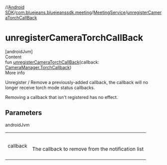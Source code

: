 //[Android SDK](../../../index.md)/[com.bluejeans.bluejeanssdk.meeting](../index.md)/[MeetingService](index.md)/[unregisterCameraTorchCallBack](unregister-camera-torch-call-back.md)



# unregisterCameraTorchCallBack  
[androidJvm]  
Content  
fun [unregisterCameraTorchCallBack](unregister-camera-torch-call-back.md)(callback: [CameraManager.TorchCallback](https://developer.android.com/reference/kotlin/android/hardware/camera2/CameraManager.TorchCallback.html))  
More info  


Unregister / Remove a previously-added callback, the callback will no longer receive torch mode status callbacks.

<p>Removing a callback that isn't registered has no effect.</p>

## Parameters  
  
androidJvm  
  
| | |
|---|---|
| <a name="com.bluejeans.bluejeanssdk.meeting/MeetingService/unregisterCameraTorchCallBack/#android.hardware.camera2.CameraManager.TorchCallback/PointingToDeclaration/"></a>callback| <a name="com.bluejeans.bluejeanssdk.meeting/MeetingService/unregisterCameraTorchCallBack/#android.hardware.camera2.CameraManager.TorchCallback/PointingToDeclaration/"></a><br><br>The callback to remove from the notification list<br><br>|
  
  



